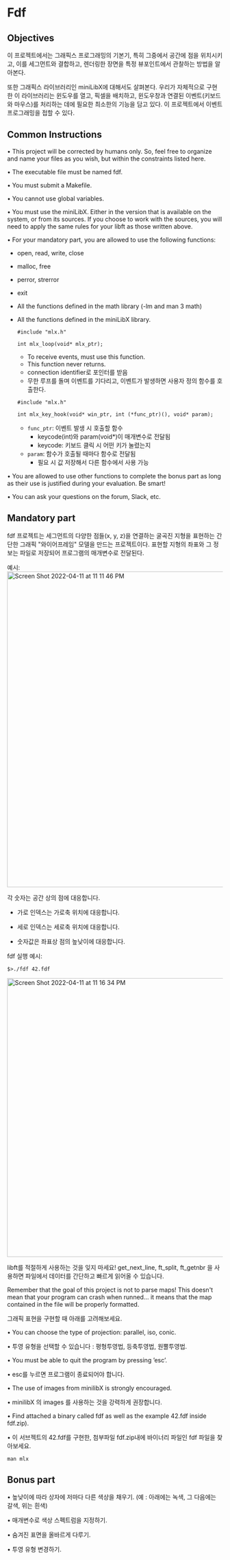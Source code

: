 # Fdf

## Objectives
이 프로젝트에서는 그래픽스 프로그래밍의 기본기, 특히 그중에서 공간에 점을 위치시키고, 이를 세그먼트와 결합하고, 렌더링한 장면을 특정 뷰포인트에서 관찰하는 방법을 알아본다.

또한 그래픽스 라이브러리인 miniLibX에 대해서도 살펴본다. 우리가 자체적으로 구현한 이 라이브러리는 윈도우를 열고, 픽셀을 배치하고, 윈도우창과 연결된 이벤트(키보드와 마우스)를 처리하는 데에 필요한 최소한의 기능을 담고 있다. 이 프로젝트에서 이벤트 프로그래밍을 접할 수 있다.

## Common Instructions

• This project will be corrected by humans only. So, feel free to organize and name
your files as you wish, but within the constraints listed here.

• The executable file must be named fdf.

• You must submit a Makefile.

• You cannot use global variables.

• You must use the miniLibX. Either in the version 
that is available on the system,
or from its sources. If you choose to work with the sources, you will need to apply
the same rules for your libft as those written above.

• For your mandatory part, you are allowed to use the following functions:
- open, read, write, close
- malloc, free
- perror, strerror
- exit
- All the functions defined in the math library (-lm and man 3 math)
- All the functions defined in the miniLibX library.
	```
	#include "mlx.h"

	int mlx_loop(void* mlx_ptr);
	```
	- To receive events, must use this function.
	- This function never returns.
	- connection identifier로 포인터를 받음
	- 무한 루프를 돌며 이벤트를 기다리고, 이벤트가 발생하면 사용자 정의 함수를 호출한다.

	```
	#include "mlx.h"

	int mlx_key_hook(void* win_ptr, int (*func_ptr)(), void* param);
	```
	- `func_ptr`:  이벤트 발생 시 호출할 함수
		- keycode(int)와 param(void*)이 매개변수로 전달됨
		- keycode: 키보드 클릭 시 어떤 키가 눌렸는지
	- `param`: 함수가 호출될 때마다 함수로 전달됨
		- 필요 시 값 저장해서 다른 함수에서 사용 가능


• You are allowed to use other functions to complete the bonus part as long as their
use is justified during your evaluation. Be smart!

• You can ask your questions on the forum, Slack, etc.

## Mandatory part
fdf 프로젝트는 세그먼트의 다양한 점들(x, y, z)을 연결하는 굴곡진 지형을 표현하는 간단한 그래픽 "와이어프레임" 모델을 만드는 프로젝트이다. 표현할 지형의 좌표와 그 정보는 파일로 저장되어 프로그램의 매개변수로 전달된다.

예시:
<img width="736" alt="Screen Shot 2022-04-11 at 11 11 46 PM" src="https://user-images.githubusercontent.com/94118504/162758550-3aa98779-6cc0-4514-b76d-a8cd8059ea35.png">

각 숫자는 공간 상의 점에 대응합니다.

- 가로 인덱스는 가로축 위치에 대응합니다.

- 세로 인덱스는 세로축 위치에 대응합니다.

- 숫자값은 좌표상 점의 높낮이에 대응합니다.


fdf 실행 예시:

`$>./fdf 42.fdf`

<img width="650" alt="Screen Shot 2022-04-11 at 11 16 34 PM" src="https://user-images.githubusercontent.com/94118504/162759258-4512249c-1c84-473f-96cc-b9bed76ffef4.png">

libft를 적절하게 사용하는 것을 잊지 마세요! get_next_line, ft_split, ft_getnbr 을 사용하면 파일에서 데이터를 간단하고 빠르게 읽어올 수 있습니다.

Remember that the goal of this project is not to parse maps! This doesn't mean that your program can crash when runned... it means that the map contained in the file will be properly formatted.

그래픽 표현을 구현할 때 아래를 고려해보세요.

• You can choose the type of projection: parallel, iso, conic.

• 투영 유형을 선택할 수 있습니다 : 평형투영법, 등축투영법, 원뿔투영법.

• You must be able to quit the program by pressing ’esc’.

• esc를 누르면 프로그램이 종료되어야 합니다.

• The use of images from minilibX is strongly encouraged.

• minilibX 의 images 를 사용하는 것을 강력하게 권장합니다.

• Find attached a binary called fdf as well as the example 42.fdf inside fdf.zip).

• 이 서브젝트의 42.fdf를 구현한, 첨부파일 fdf.zip내에 바이너리 파일인 fdf 파일을 찾아보세요.

`man mlx`

## Bonus part
• 높낮이에 따라 상자에 저마다 다른 색상을 채우기. (예 : 아래에는 녹색, 그 다음에는 갈색, 위는 흰색)

• 매개변수로 색상 스펙트럼을 지정하기.

• 숨겨진 표면을 올바르게 다루기.

• 투영 유형 변경하기.